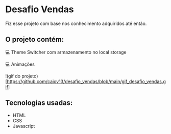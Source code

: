# Desafio Vendas

Fiz esse projeto com base nos conhecimento adquiridos até então.

## O projeto contém:

💻 Theme Switcher com armazenamento no local storage

💻 Animações

!(gif do projeto)[https://github.com/caiov13/desafio_vendas/blob/main/gif_desafio_vendas.gif]

## Tecnologias usadas:

* HTML
* CSS
* Javascript
